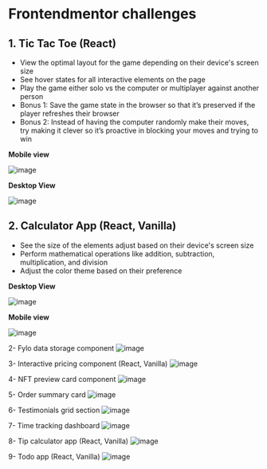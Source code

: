# Frontendmentor challenges

## 1. Tic Tac Toe (React)
  - View the optimal layout for the game depending on their device's screen size
  - See hover states for all interactive elements on the page
  - Play the game either solo vs the computer or multiplayer against another person
  - Bonus 1: Save the game state in the browser so that it’s preserved if the player refreshes their browser
  - Bonus 2: Instead of having the computer randomly make their moves, try making it clever so it’s proactive in        blocking your moves and trying to win
    
**Mobile view**

![image](https://github.com/user-attachments/assets/169cc45d-37a9-42dc-9f63-9346a32c76f4)

**Desktop View**


![image](https://github.com/user-attachments/assets/e922189e-d9a6-472f-8f76-9db25ae84e0d)


## 2. Calculator App (React, Vanilla)
- See the size of the elements adjust based on their device's screen size
- Perform mathematical operations like addition, subtraction, multiplication, and division
- Adjust the color theme based on their preference

**Desktop View**

![image](https://github.com/user-attachments/assets/2d9cf2ba-b699-4588-b18a-322ae397e901)

**Mobile view**

![image](https://github.com/user-attachments/assets/6b07efd2-9837-4daa-b8c3-b668ab5de825)


2- Fylo data storage component
![image](https://github.com/user-attachments/assets/6a97729e-7239-42ec-94c2-a60dac0efe6e)

3- Interactive pricing component (React, Vanilla)
![image](https://github.com/user-attachments/assets/34e448f6-b7e0-4f75-b318-5ea2dd09f121)

4- NFT preview card component
![image](https://github.com/user-attachments/assets/85405bc3-db4b-41a2-b22a-62371de8e5dd)

5- Order summary card
![image](https://github.com/user-attachments/assets/c2f5ff7d-092b-4187-9d9d-1c725d9567a8)

6- Testimonials grid section
![image](https://github.com/user-attachments/assets/77a675ec-4041-4019-9879-68bcc7b2d41f)

7- Time tracking dashboard
![image](https://github.com/user-attachments/assets/dc219bdf-41b9-447c-acd9-bacb2c89781e)

8- Tip calculator app (React, Vanilla)
![image](https://github.com/user-attachments/assets/3d17d77c-cb55-44dc-9836-ea9b723ab110)

9- Todo app (React, Vanilla)
![image](https://github.com/user-attachments/assets/9297de00-228d-4305-b697-91bffb6adba9)

